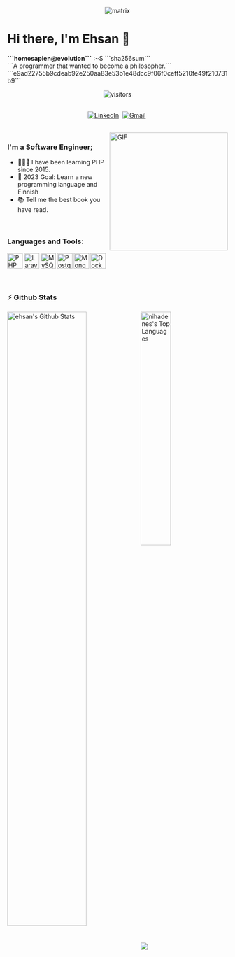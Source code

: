 <p align="center">
    <img align="center" alt="matrix" src="http://25.media.tumblr.com/4b3b0287ca43ce1021340cd692f65f9f/tumblr_mj7iufgKNi1qghl49o1_500.gif" />
</p>
<p>
  <h1 align="left"><b>Hi there, I'm Ehsan 👋</b></h1>
</p>

<p>
  <b>```homosapien@evolution```</b>
  :~$ <span>```sha256sum```
  <br>
```A programmer that wanted to become a philosopher.```
    <br>
```e9ad22755b9cdeab92e250aa83e53b1e48dcc9f06f0ceff5210fe49f210731b9```
    <span>
</p>
<p align="center">
    <img align="center" alt="visitors" src="https://profile-counter.glitch.me/ehsanamd/count.svg" />
</p>
<p align="center">
  
<br>
<a href="https://www.linkedin.com/in/ehsan-amd72"><img src="https://img.shields.io/badge/linkedin-%230077B5.svg?&style=for-the-badge&logo=linkedin&logoColor=white" alt="LinkedIn" /></a>&nbsp;
<a href="mailto:eahmadikian@gmail.com?subject=Hello, Ehsan"><img src="https://img.shields.io/badge/gmail-%23D14836.svg?&style=for-the-badge&logo=gmail&logoColor=white" alt="Gmail"/></a>&nbsp;
</p>

<br>

<img align="right" height="270px" alt="GIF" src="https://thumbs.gfycat.com/DependableLimitedHedgehog-size_restricted.gif" />

### I'm a Software Engineer;
- 👨🏻‍💻 I have been learning PHP since 2015.
- 🎯 2023 Goal: Learn a new programming language and Finnish
- 📚 Tell me the best book you have read.

<br>

### Languages and Tools: 

<img align="left" alt="PHP" width="35px" src="https://raw.githubusercontent.com/github/explore/80688e429a7d4ef2fca1e82350fe8e3517d3494d/topics/php/php.png" />
<img align="left" alt="Laravel" width="35px" src="https://raw.githubusercontent.com/github/explore/80688e429a7d4ef2fca1e82350fe8e3517d3494d/topics/laravel/laravel.png" />
<img align="left" alt="MySQL" width="35px" src="https://raw.githubusercontent.com/github/explore/80688e429a7d4ef2fca1e82350fe8e3517d3494d/topics/mysql/mysql.png" />
<img align="left" alt="Postgresql" width="35px" src="https://raw.githubusercontent.com/github/explore/80688e429a7d4ef2fca1e82350fe8e3517d3494d/topics/postgresql/postgresql.png" />
<img align="left" alt="MongoDB" width="35px" src="https://raw.githubusercontent.com/github/explore/80688e429a7d4ef2fca1e82350fe8e3517d3494d/topics/mongodb/mongodb.png" />
<img align="left" alt="Docker" width="35px" src="https://raw.githubusercontent.com/github/explore/80688e429a7d4ef2fca1e82350fe8e3517d3494d/topics/docker/docker.png" />

<br>
<br>
<br>
<br>


### :zap: Github Stats

  <img align="left" src="https://github-readme-stats.sumanth-talluri.vercel.app/api?username=ehsanamd&show_icons=true&title_color=fff&icon_color=79ff97&text_color=efefef&bg_color=24292e" alt="ehsan's Github Stats" width="60%">
  
<img src="https://github-readme-stats.vercel.app/api/top-langs/?username=ehsanamd&theme=tokyonight" width="37%" alt="nihadenes's Top Languages">


<br>
<a href="http://www.github.com/ehsanamd"><img src="https://github-readme-streak-stats.herokuapp.com/?user=ehsanamd&stroke=ffffff&background=1c1917&ring=0891b2&fire=0891b2&currStreakNum=ffffff&currStreakLabel=0891b2&sideNums=ffffff&sideLabels=ffffff&dates=ffffff&hide_border=true" /></a>
<br>


